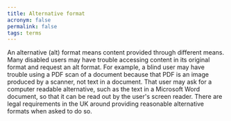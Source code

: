 ```yaml
---
title: Alternative format
acronym: false
permalink: false
tags: terms
---
```

An alternative (alt) format means content provided through different means. Many disabled users may have trouble accessing content in its original format and request an alt format. For example, a blind user may have trouble using a PDF scan of a document because that PDF is an image produced by a scanner, not text in a document. That user may ask for a computer readable alternative, such as the text in a Microsoft Word document, so that it can be read out by the user's screen reader. There are legal requirements in the UK around providing reasonable alternative formats when asked to do so.